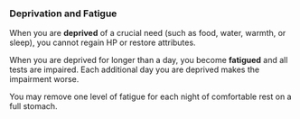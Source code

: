 ### Deprivation and Fatigue

When you are **deprived** of a crucial need (such as food, water, warmth, or sleep), you cannot regain HP or restore attributes.

When you are deprived for longer than a day, you become **fatigued** and all tests are impaired. Each additional day you are deprived makes the impairment worse.

You may remove one level of fatigue for each night of comfortable rest on a full stomach.